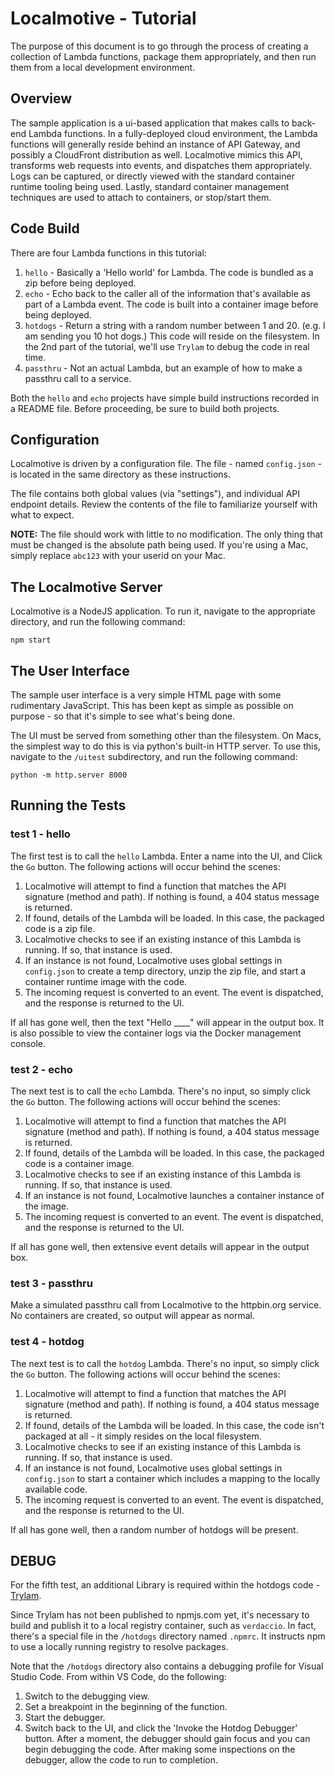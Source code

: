 # Localmotive - Tutorial

The purpose of this document is to go through the process of creating a collection
of Lambda functions, package them appropriately, and then run them from a local development
environment.

## Overview

The sample application is a ui-based application that makes calls to back-end Lambda functions.
In a fully-deployed cloud environment, the Lambda functions will generally reside behind an instance
of API Gateway, and possibly a CloudFront distribution as well. Localmotive mimics this API,
transforms web requests into events, and dispatches them appropriately. Logs can be captured, or directly
viewed with the standard container runtime tooling being used. Lastly, standard container management
techniques are used to attach to containers, or stop/start them.


## Code Build

There are four Lambda functions in this tutorial:
1. `hello` - Basically a 'Hello world' for Lambda. The code is bundled as a zip before being deployed.
2. `echo` - Echo back to the caller all of the information that's available as part of a Lambda event.
   The code is built into a container image before being deployed.
3. `hotdogs` - Return a string with a random number between 1 and 20. (e.g. I am sending you 10 hot dogs.)
   This code will reside on the filesystem. In the 2nd part of the tutorial, we'll use `Trylam` to debug
   the code in real time.
4. `passthru` - Not an actual Lambda, but an example of how to make a passthru call to a service.

Both the `hello` and `echo` projects have simple build instructions recorded in a README file. Before
proceeding, be sure to build both projects.

## Configuration

Localmotive is driven by a configuration file. The file - named `config.json` - is located in the
same directory as these instructions.

The file contains both global values (via "settings"), and individual API endpoint details.
Review the contents of the file to familiarize yourself with what to expect.

**NOTE:** The file should work with little to no modification. The only thing that must be changed is the
absolute path being used. If you're using a Mac, simply replace `abc123` with your userid on your Mac.

## The Localmotive Server

Localmotive is a NodeJS application. To run it, navigate to the appropriate directory, and run the
following command:

```
npm start
```

## The User Interface

The sample user interface is a very simple HTML page with some rudimentary JavaScript. This has been kept
as simple as possible on purpose - so that it's simple to see what's being done.

The UI must be served from something other than the filesystem. On Macs, the simplest way to do this is via
python's built-in HTTP server. To use this, navigate to the `/uitest` subdirectory, and run the following
command: 

```
python -m http.server 8000
```

## Running the Tests

### test 1 - hello

The first test is to call the `hello` Lambda. Enter a name into the UI, and Click the `Go` button. The following
actions will occur behind the scenes:
1. Localmotive will attempt to find a function that matches the API signature (method and path).
   If nothing is found, a 404 status message is returned.
2. If found, details of the Lambda will be loaded. In this case, the packaged code is a zip file.
3. Localmotive checks to see if an existing instance of this Lambda is running. If so, that instance is used.
4. If an instance is not found, Localmotive uses global settings in `config.json` to create a temp directory,
   unzip the zip file, and start a container runtime image with the code.
5. The incoming request is converted to an event. The event is dispatched, and the response is returned to the UI.

If all has gone well, then the text "Hello ____" will appear in the output box. It is also possible to view the
container logs via the Docker management console.

### test 2 - echo

The next test is to call the `echo` Lambda. There's no input, so simply click the `Go` button. The following
actions will occur behind the scenes:
1. Localmotive will attempt to find a function that matches the API signature (method and path).
   If nothing is found, a 404 status message is returned.
2. If found, details of the Lambda will be loaded. In this case, the packaged code is a container image.
3. Localmotive checks to see if an existing instance of this Lambda is running. If so, that instance is used.
4. If an instance is not found, Localmotive launches a container instance of the image.
5. The incoming request is converted to an event. The event is dispatched, and the response is returned to the UI.

If all has gone well, then extensive event details will appear in the output box.

### test 3 - passthru

Make a simulated passthru call from Localmotive to the httpbin.org service. No containers are created, so output
will appear as normal.

### test 4 - hotdog

The next test is to call the `hotdog` Lambda. There's no input, so simply click the `Go` button. The following
actions will occur behind the scenes:
1. Localmotive will attempt to find a function that matches the API signature (method and path).
   If nothing is found, a 404 status message is returned.
2. If found, details of the Lambda will be loaded. In this case, the code isn't packaged at all - it simply
   resides on the local filesystem. 
3. Localmotive checks to see if an existing instance of this Lambda is running. If so, that instance is used.
4. If an instance is not found, Localmotive uses global settings in `config.json` to start a container which
   includes a mapping to the locally available code.
5. The incoming request is converted to an event. The event is dispatched, and the response is returned to the UI.

If all has gone well, then a random number of hotdogs will be present.

## DEBUG

For the fifth test, an additional Library is required within the hotdogs code - [Trylam](https://github.com/tim1e9/trylam).

Since Trylam has not been published to npmjs.com yet, it's necessary to build and publish it to a local registry container,
such as `verdaccio`. In fact, there's a special file in the `/hotdogs` directory named `.npmrc`. It instructs npm to use
a locally running registry to resolve packages.

Note that the `/hotdogs` directory also contains a debugging profile for Visual Studio Code. From within VS Code, do the following:
1. Switch to the debugging view.
2. Set a breakpoint in the beginning of the function.
3. Start the debugger.
4. Switch back to the UI, and click the 'Invoke the Hotdog Debugger' button. After a moment, the debugger should gain focus
   and you can begin debugging the code. After making some inspections on the debugger, allow the code to run to completion.



